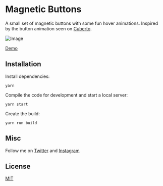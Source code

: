 # Magnetic Buttons

A small set of magnetic buttons with some fun hover animations. Inspired by the button animation seen on [Cuberto](https://cuberto.com/services/).

![Image](https://res.cloudinary.com/vinzcelavi/image/upload/v1614646463/github/magnetic-button-min_sz3imt.png)

[Demo](https://djz0q.csb.app/)


## Installation

Install dependencies:

```
yarn
```

Compile the code for development and start a local server:

```
yarn start
```

Create the build:

```
yarn run build
```


## Misc

Follow me on [Twitter](http://www.twitter.com/vinzcelavi/) and [Instagram](https://www.instagram.com/vinzcelavi/)

## License
[MIT](LICENSE)
